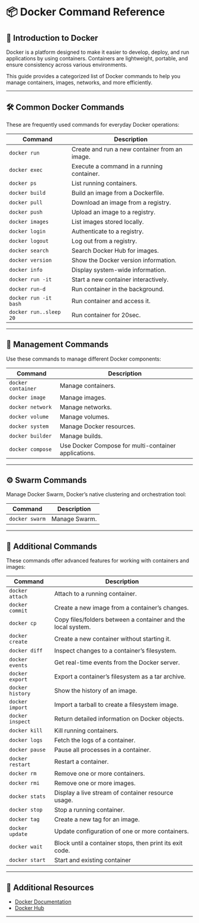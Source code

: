 # 📦 Docker Command Reference  

## 📖 Introduction to Docker  
Docker is a platform designed to make it easier to develop, deploy, and run applications by using containers. Containers are lightweight, portable, and ensure consistency across various environments.  

This guide provides a categorized list of Docker commands to help you manage containers, images, networks, and more efficiently.  

---

## 🛠️ Common Docker Commands  
These are frequently used commands for everyday Docker operations:  

| Command           | Description                                                 |  
|-------------------|-------------------------------------------------------------|  
| `docker run`      | Create and run a new container from an image.               |  
| `docker exec`     | Execute a command in a running container.                   |  
| `docker ps`       | List running containers.                                    |  
| `docker build`    | Build an image from a Dockerfile.                           |  
| `docker pull`     | Download an image from a registry.                          |  
| `docker push`     | Upload an image to a registry.                              |  
| `docker images`   | List images stored locally.                                 |  
| `docker login`    | Authenticate to a registry.                                 |  
| `docker logout`   | Log out from a registry.                                    |  
| `docker search`   | Search Docker Hub for images.                               |  
| `docker version`  | Show the Docker version information.                        |  
| `docker info`     | Display system-wide information.                            |  
| `docker run -it`  | Start a new container interactively.                        |
| `docker run-d`    | Run container in the background.                            |
|`docker run -it bash`  | Run container and access it.                            |
|`docker run..sleep 20` | Run container for 20sec.                                | 
---

## 🔧 Management Commands  
Use these commands to manage different Docker components:  

| Command             | Description                                               |  
|---------------------|-----------------------------------------------------------|  
| `docker container`  | Manage containers.                                        |  
| `docker image`      | Manage images.                                            |  
| `docker network`    | Manage networks.                                          |  
| `docker volume`     | Manage volumes.                                           |  
| `docker system`     | Manage Docker resources.                                  |  
| `docker builder`    | Manage builds.                                            |  
| `docker compose`    | Use Docker Compose for multi-container applications.      |  

---

## ⚙️ Swarm Commands  
Manage Docker Swarm, Docker’s native clustering and orchestration tool:  

| Command      | Description                                                     |  
|--------------|-----------------------------------------------------------------|  
| `docker swarm` | Manage Swarm.                                                 |  

---

## 📂 Additional Commands  
These commands offer advanced features for working with containers and images:  

| Command           | Description                                                 |  
|-------------------|-------------------------------------------------------------|  
| `docker attach`   | Attach to a running container.                              |  
| `docker commit`   | Create a new image from a container’s changes.              |  
| `docker cp`       | Copy files/folders between a container and the local system.|  
| `docker create`   | Create a new container without starting it.                 |  
| `docker diff`     | Inspect changes to a container’s filesystem.                |  
| `docker events`   | Get real-time events from the Docker server.                |  
| `docker export`   | Export a container’s filesystem as a tar archive.           |  
| `docker history`  | Show the history of an image.                               |  
| `docker import`   | Import a tarball to create a filesystem image.              |  
| `docker inspect`  | Return detailed information on Docker objects.              |  
| `docker kill`     | Kill running containers.                                    |  
| `docker logs`     | Fetch the logs of a container.                              |  
| `docker pause`    | Pause all processes in a container.                         |  
| `docker restart`  | Restart a container.                                        |  
| `docker rm`       | Remove one or more containers.                              |  
| `docker rmi`      | Remove one or more images.                                  |  
| `docker stats`    | Display a live stream of container resource usage.          |  
| `docker stop`     | Stop a running container.                                   |  
| `docker tag`      | Create a new tag for an image.                              |  
| `docker update`   | Update configuration of one or more containers.             |  
| `docker wait`     | Block until a container stops, then print its exit code.    |  
| `docker start`    | Start and existing container                                |
---

## 📘 Additional Resources  
- [Docker Documentation](https://docs.docker.com)  
- [Docker Hub](https://hub.docker.com)  

---
